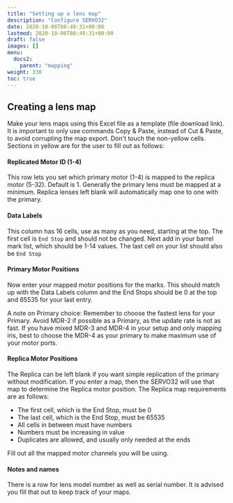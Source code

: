 ```yaml
---
title: "Setting up a lens map"
description: "Configure SERVO32"
date: 2020-10-06T08:49:31+00:00
lastmod: 2020-10-06T08:49:31+00:00
draft: false
images: []
menu:
  docs2:
    parent: "mapping"
weight: 330
toc: true
---
```


## Creating a lens map

Make your lens maps using this Excel file as a template (file download link). It is important to only use commands Copy & Paste, instead of Cut & Paste, to avoid corrupting the map export. Don't touch the non-yellow cells. Sections in yellow are for the user to fill out as follows:

#### Replicated Motor ID (1-4)
This row lets you set which primary motor (1-4) is mapped to the replica motor (5-32). Default is 1. Generally the primary lens must be mapped at a minimum. Replica lenses left blank will automatically map one to one with the primary. 

#### Data Labels
This column has 16 cells, use as many as you need, starting at the top. The first cell is `End Stop` and should not be changed. Next add in your barrel mark list, which should be 1-14 values. The last cell on your list should also be `End Stop`

#### Primary Motor Positions
Now enter your mapped motor positions for the marks. This should match up with the Data Labels column and the End Stops should be 0 at the top and 65535 for your last entry. 

A note on Primary choice: Remember to choose the fastest lens for your Primary. Avoid MDR-2 if possible as a Primary, as the update rate is not as fast. If you have mixed MDR-3 and MDR-4 in your setup and only mapping iris, best to choose the MDR-4 as your primary to make maximum use of your motor ports.

#### Replica Motor Positions
The Replica can be left blank if you want simple replication of the primary without modification. If you enter a map, then the SERVO32 will use that map to determine the Replica motor position. The Replica map requirements are as follows:

- The first cell, which is the End Stop, must be 0
- The last cell, which is the End Stop, must be 65535
- All cells in between must have numbers
- Numbers must be increasing in value
- Duplicates are allowed, and usually only needed at the ends

Fill out all the mapped motor channels you will be using.

#### Notes and names
There is a row for lens model number as well as serial number. It is advised you fill that out to keep track of your maps.
